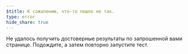 ```yaml
---
$title: К сожалению, что-то пошло не так.
type: error
hide_share: true
---
```


Не удалось получить достоверные результаты по запрошенной вами странице. Подождите, а затем повторно запустите тест.
